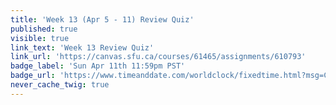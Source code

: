 ```yaml
---
title: 'Week 13 (Apr 5 - 11) Review Quiz'
published: true
visible: true
link_text: 'Week 13 Review Quiz'
link_url: 'https://canvas.sfu.ca/courses/61465/assignments/610793'
badge_label: 'Sun Apr 11th 11:59pm PST'
badge_url: 'https://www.timeanddate.com/worldclock/fixedtime.html?msg=CMPT-363+Week+12+Review+Quiz+Due+Date&iso=20210411T235900'
never_cache_twig: true
---
```

